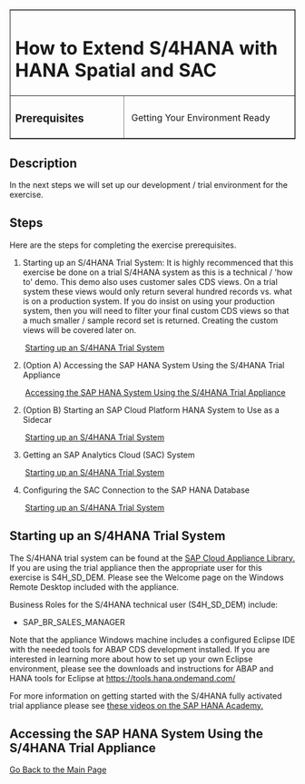 <table width=100% border=>
<tr><td colspan=2><h1>How to Extend S/4HANA with HANA Spatial and SAC</h1></td></tr>
<tr><td><h3>Prerequisites</h3></td><td width=60%></br>&nbsp;Getting Your Environment Ready</p></td></tr>
</table>

## Description

In the next steps we will set up our development / trial environment for the exercise. 

## Steps

Here are the steps for completing the exercise prerequisites.

1. Starting up an S/4HANA Trial System: It is highly recommenced that this exercise be done on a trial S/4HANA system as this is a technical / 'how to' demo. This demo also uses customer sales CDS views. On a trial system these views would only return several hundred records vs. what is on a production system. If you do insist on using your production system, then you will need to filter your final custom CDS views so that a much smaller / sample record set is returned. Creating the custom views will be covered later on.

&nbsp;&nbsp;&nbsp;&nbsp;&nbsp;&nbsp;&nbsp;[Starting up an S/4HANA Trial System](#s4htrial)

2. (Option A) Accessing the SAP HANA System Using the S/4HANA Trial Appliance

&nbsp;&nbsp;&nbsp;&nbsp;&nbsp;&nbsp;&nbsp;[Accessing the SAP HANA System Using the S/4HANA Trial Appliance](#hdbons4h)

2. (Option B) Starting an SAP Cloud Platform HANA System to Use as a Sidecar

&nbsp;&nbsp;&nbsp;&nbsp;&nbsp;&nbsp;&nbsp;[Starting up an S/4HANA Trial System](#s4htrial)

3. Getting an SAP Analytics Cloud (SAC) System

&nbsp;&nbsp;&nbsp;&nbsp;&nbsp;&nbsp;&nbsp;[Starting up an S/4HANA Trial System](#s4htrial)

4. Configuring the SAC Connection to the SAP HANA Database

&nbsp;&nbsp;&nbsp;&nbsp;&nbsp;&nbsp;&nbsp;[Starting up an S/4HANA Trial System](#s4htrial)


## <a name="s4htrial"></a> Starting up an S/4HANA Trial System

The S/4HANA trial system can be found at the [SAP Cloud Appliance Library.](https://cal.sap.com/console/tenant_5XPSH094G71U#/solutions/614183a7-11c6-4030-9908-81b6eab86d54) If you are using the trial appliance then the appropriate user for this exercise is S4H_SD_DEM. Please see the Welcome page on the Windows Remote Desktop included with the appliance. 

Business Roles for the S/4HANA technical user (S4H_SD_DEM) include:
* SAP_BR_SALES_MANAGER

Note that the appliance Windows machine includes a configured Eclipse IDE with the needed tools for ABAP CDS development installed. If you are interested in learning more about how to set up your own Eclipse environment, please see the downloads and instructions for ABAP and HANA tools for Eclipse at https://tools.hana.ondemand.com/

For more information on getting started with the S/4HANA fully activated trial appliance please see [these videos on the SAP HANA Academy.](https://www.youtube.com/playlist?list=PLkzo92owKnVwCbYmnsFkPQ8hCyzGmXO8_)


## <a name="hdbons4h"></a> Accessing the SAP HANA System Using the S/4HANA Trial Appliance

[Go Back to the Main Page](../demoHowTo.md)
